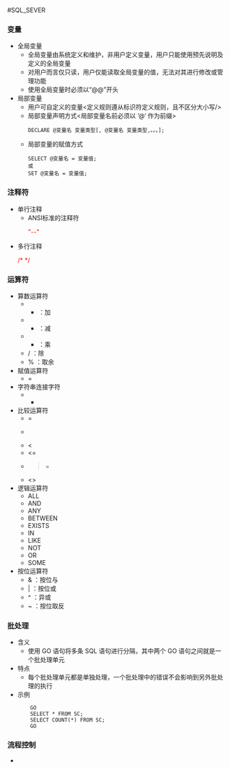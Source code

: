 #SQL_SEVER
### 变量
- 全局变量
	- 全局变量由系统定义和维护，非用户定义变量，用户只能使用预先说明及定义的全局变量
	- 对用户而言仅只读，用户仅能读取全局变量的值，无法对其进行修改或管理功能
	- 使用全局变量时必须以“@@”开头
- 局部变量
	- 用户可自定义的变量<定义规则遵从标识符定义规则，且不区分大小写/>
	- 局部变量声明方式<局部变量名前必须以 ’@‘ 作为前缀>
		```T-SQL
		DECLARE @变量名 变量类型[, @变量名 变量类型,。。。];
	
		```
	- 局部变量的赋值方式
		```T-SQL
		SELECT @变量名 = 变量值;
		或
		SET @变量名 = 变量值;
		```
### 注释符
- 单行注释
	- ANSI标准的注释符 <p style = "color:red;">"--"</p>  
- 多行注释
	<p style = "color:red;">/*  */</p>
### 运算符
- 算数运算符
	-  +  ：加
	-  -   ：减
	-  *   ：乘
	-  /   ：除
	-  % ：取余
- 赋值运算符
	-  =
- 字符串连接字符
	-  + 
- 比较运算符
	-  = 
	-  >
	-  <
	-  <=
	-  >= 
	-  <>
- 逻辑运算符
	-  ALL
	-  AND
	-  ANY
	-  BETWEEN
	-  EXISTS
	-  IN
	-  LIKE
	-  NOT
	-  OR
	-  SOME
- 按位运算符
	-  & ：按位与
	-  | ：按位或
	-  ^ ：异或
	-  ~ ：按位取反
### 批处理
- 含义
	- 使用 GO 语句将多条 SQL 语句进行分隔，其中两个 GO 语句之间就是一个批处理单元
- 特点
	- 每个批处理单元都是单独处理，一个批处理中的错误不会影响到另外批处理的执行
- 示例
	```T-SQL
		GO
		SELECT * FROM SC;
		SELECT COUNT(*) FROM SC;
		GO
	```
### 流程控制
- 